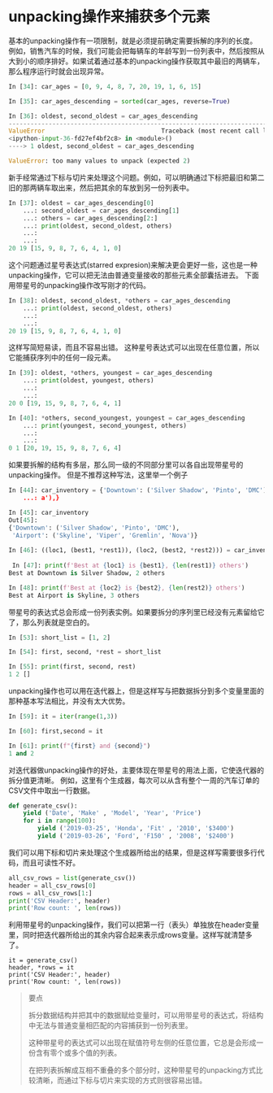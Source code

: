 # unpacking操作来捕获多个元素

基本的unpacking操作有一项限制，就是必须提前确定需要拆解的序列的长度。
例如，销售汽车的时候，我们可能会把每辆车的年龄写到一份列表中，然后按照从大到小的顺序排好。如果试着通过基本的unpacking操作获取其中最旧的两辆车，那么程序运行时就会出现异常。

```python
In [34]: car_ages = [0, 9, 4, 8, 7, 20, 19, 1, 6, 15]

In [35]: car_ages_descending = sorted(car_ages, reverse=True)

In [36]: oldest, second_oldest = car_ages_descending
---------------------------------------------------------------------------
ValueError                                Traceback (most recent call last)
<ipython-input-36-fd27ef4bf2c8> in <module>()
----> 1 oldest, second_oldest = car_ages_descending

ValueError: too many values to unpack (expected 2)
```

新手经常通过下标与切片来处理这个问题。例如，可以明确通过下标把最旧和第二旧的那两辆车取出来，然后把其余的车放到另一份列表中。

```python
In [37]: oldest = car_ages_descending[0]
    ...: second_oldest = car_ages_descending[1]
    ...: others = car_ages_descending[2:]
    ...: print(oldest, second_oldest, others)
    ...:
    ...:
20 19 [15, 9, 8, 7, 6, 4, 1, 0]
```

这个问题通过星号表达式(starred expresion)来解决更会更好一些，这也是一种unpacking操作，它可以把无法由普通变量接收的那些元素全部囊括进去。
下面用带星号的unpacking操作改写刚才的代码。

```python
In [38]: oldest, second_oldest, *others = car_ages_descending
    ...: print(oldest, second_oldest, others)
    ...:
    ...:
20 19 [15, 9, 8, 7, 6, 4, 1, 0]
```

这样写简短易读，而且不容易出错。
这种星号表达式可以出现在任意位置，所以它能捕获序列中的任何一段元素。

```python
In [39]: oldest, *others, youngest = car_ages_descending
    ...: print(oldest, youngest, others)
    ...:
    ...:
20 0 [19, 15, 9, 8, 7, 6, 4, 1]

In [40]: *others, second_youngest, youngest = car_ages_descending
    ...: print(youngest, second_youngest, others)
    ...:
    ...:
0 1 [20, 19, 15, 9, 8, 7, 6, 4]
```

如果要拆解的结构有多层，那么同一级的不同部分里可以各自出现带星号的unpacking操作。
但是不推荐这种写法，这里举一个例子

```python
In [44]: car_inventory = {'Downtown': ('Silver Shadow', 'Pinto', 'DMC'),'Airport': ('Skyline', 'Viper', 'Gremlin', 'Nov
    ...: a'),}

In [45]: car_inventory
Out[45]:
{'Downtown': ('Silver Shadow', 'Pinto', 'DMC'),
 'Airport': ('Skyline', 'Viper', 'Gremlin', 'Nova')}
 
In [46]: ((loc1, (best1, *rest1)), (loc2, (best2, *rest2))) = car_inventory.items()
 
 In [47]: print(f'Best at {loc1} is {best1}, {len(rest1)} others')
Best at Downtown is Silver Shadow, 2 others

In [48]: print(f'Best at {loc2} is {best2}, {len(rest2)} others')
Best at Airport is Skyline, 3 others
```



带星号的表达式总会形成一份列表实例。如果要拆分的序列里已经没有元素留给它了，那么列表就是空白的。

```python
In [53]: short_list = [1, 2]

In [54]: first, second, *rest = short_list

In [55]: print(first, second, rest)
1 2 []
```

unpacking操作也可以用在迭代器上，但是这样写与把数据拆分到多个变量里面的那种基本写法相比，并没有太大优势。

```python
In [59]: it = iter(range(1,3))

In [60]: first,second = it

In [61]: print(f"{first} and {second}")
1 and 2
```

对迭代器做unpacking操作的好处，主要体现在带星号的用法上面，它使迭代器的拆分值更清晰。
例如，这里有个生成器，每次可以从含有整个一周的汽车订单的CSV文件中取出一行数据。

```python
def generate_csv():	
	yield ('Date', 'Make' , 'Model', 'Year', 'Price')	
	for i in range(100):		
		yield ('2019-03-25', 'Honda', 'Fit' , '2010', '$3400')		
		yield ('2019-03-26', 'Ford', 'F150' , '2008', '$2400')
```

我们可以用下标和切片来处理这个生成器所给出的结果，但是这样写需要很多行代码，而且可读性不好。

```python
all_csv_rows = list(generate_csv())
header = all_csv_rows[0]
rows = all_csv_rows[1:]
print('CSV Header:', header)
print('Row count: ', len(rows))
```

利用带星号的unpacking操作，我们可以把第一行（表头）单独放在header变量里，同时把迭代器所给出的其余内容合起来表示成rows变量。这样写就清楚多了。

```
it = generate_csv()
header, *rows = it
print('CSV Header:', header)
print('Row count: ', len(rows))
```



> 要点
>
> 拆分数据结构并把其中的数据赋给变量时，可以用带星号的表达式，将结构中无法与普通变量相匹配的内容捕获到一份列表里。
>
> 这种带星号的表达式可以出现在赋值符号左侧的任意位置，它总是会形成一份含有零个或多个值的列表。
>
> 在把列表拆解成互相不重叠的多个部分时，这种带星号的unpacking方式比较清晰，而通过下标与切片来实现的方式则很容易出错。